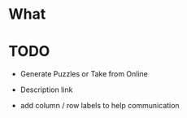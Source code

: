 # What

# TODO


* Generate Puzzles or Take from Online

* Description link

* add column / row labels to help communication
